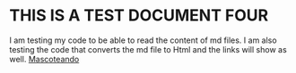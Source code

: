 # THIS IS A TEST DOCUMENT FOUR

I am testing my code to be able to read the content of md files.
I am also testing the code that converts the md file to Html and the links will show as well.
[Mascoteando](https://mascoteando-andrenavas.vercel.app/error)


